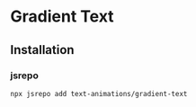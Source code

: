 <script setup lang="ts">
// Docs UI
import Preview from "@/src/docs/components/text-animations/gradient-text/Preview.vue";
import Showcases from "@/src/docs/components/text-animations/gradient-text/Showcases.vue";
</script>

# Gradient Text

<Preview>
  <template v-slot:usage> ```bash npx ``` </template>
</Preview>

## Installation

### jsrepo

```bash
npx jsrepo add text-animations/gradient-text
```